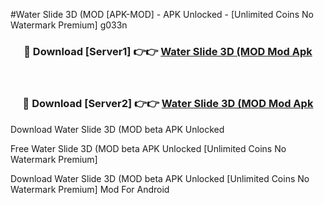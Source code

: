 #Water Slide 3D (MOD [APK-MOD] - APK Unlocked - [Unlimited Coins No Watermark Premium] g033n



<div align="center">

<h3>🔴 Download [Server1] 👉👉 <a href="https://momento.my/?title=Water_Slide_3D_(MOD">Water Slide 3D (MOD Mod Apk</a></h3><br>

<h3>🔴 Download [Server2] 👉👉 <a href="https://momento.my/?title=Water_Slide_3D_(MOD">Water Slide 3D (MOD Mod Apk</a></h3>
</div>



Download Water Slide 3D (MOD beta APK Unlocked

Free Water Slide 3D (MOD beta APK Unlocked [Unlimited Coins No Watermark Premium]

Download Water Slide 3D (MOD beta APK Unlocked [Unlimited Coins No Watermark Premium] Mod For Android

